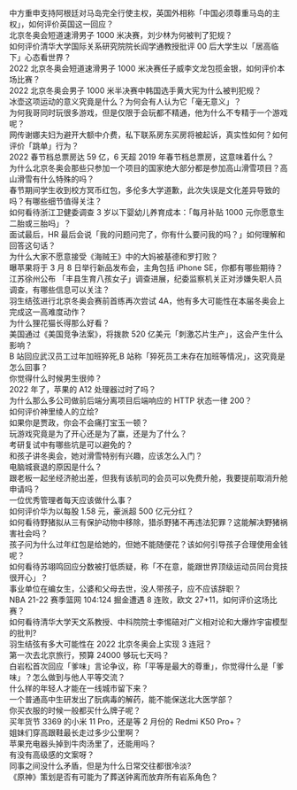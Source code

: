 中方重申支持阿根廷对马岛完全行使主权，英国外相称「中国必须尊重马岛的主权」，如何评价英国这一回应？  
北京冬奥会短道速滑男子 1000 米决赛，刘少林为何被判了犯规？  
如何评价清华大学国际关系研究院院长阎学通教授批评 00 后大学生以「居高临下」心态看世界？  
2022 北京冬奥会短道速滑男子 1000 米决赛任子威李文龙包揽金银，如何评价本场比赛？  
2022 北京冬奥会男子 1000 米半决赛中韩国选手黄大宪为什么被判犯规？  
冰壶这项运动的意义究竟是什么？为何会有人认为它「毫无意义」？  
为何我哥同时玩很多游戏，但是仅限于会玩都不精通，他为什么不专精于一个游戏呢？  
网传谢娜夫妇为避开大额中介费，私下联系房东买房将被起诉，真实性如何？如何评价「跳单」行为？  
2022 春节档总票房达 59 亿，6 天超 2019 年春节档总票房，这意味着什么？  
为什么北京冬奥会那些只参加一个项目的国家绝大部分都是参加高山滑雪项目？高山滑雪有什么特殊的吗？  
春节期间学生收到校方冥币红包，多伦多大学道歉，此次失误是文化差异导致的吗？有哪些细节值得关注？  
如何看待浙江卫健委调查 3 岁以下婴幼儿养育成本：「每月补贴 1000 元你愿意生二胎或三胎吗」？  
面试最后，HR 最后会说「我的问题问完了，你有什么要问我的吗？」如何理解和回答这句话？  
为什么大家不愿意接受《海贼王》中的大妈被基德和罗打败？  
曝苹果将于 3 月 8 日举行新品发布会，主角包括 iPhone SE，你都有哪些期待？  
江苏徐州公布 「丰县生育八孩女子」调查进展，纪委监察机关正对涉嫌失职人员调查，有哪些信息可以关注？  
羽生结弦进行北京冬奥会赛前首练再次尝试 4A，他有多大可能性在本届冬奥会上完成这一高难度动作？  
为什么狸花猫长得那么好看？  
美国通过《美国竞争法案》，将拨款 520 亿美元「刺激芯片生产」，这会产生什么影响？  
B 站回应武汉员工过年加班猝死,B 站称「猝死员工未存在加班等情况」，这究竟是怎么回事？  
你觉得什么时候男生很帅？  
2022 年了，苹果的 A12 处理器过时了吗？  
为什么那么多公司做前后端分离项目后端响应的 HTTP 状态一律 200？  
如何评价神里绫人的立绘?  
如果你是贾政，你会不会痛打宝玉一顿？  
玩游戏究竟是为了开心还是为了赢，还是为了什么？  
考研复试中有哪些坑是可以避免的？  
和孩子讲冬奥会，她对滑雪特别有兴趣，应该怎么入门？  
电脑城衰退的原因是什么？  
跟老板一起坐经济舱出差，但我有该航司的会员可以免费升舱，我要提前取消升舱申请吗？  
一位优秀管理者每天应该做什么事？  
如何评价华为以每股 1.58 元，豪派超 500 亿元分红？  
如何看待野猪拟从三有保护动物中移除，猎杀野猪不再违法犯罪？这能解决野猪祸害社会吗？  
孩子问为什么过年红包是给她的，但她不能随便花？该如何引导孩子合理使用金钱呢？  
如何看待苏翊鸣回应分数被打低质疑，称「不在意，能跟世界顶级运动员同台竞技很开心」？  
事业单位在编女生，公婆和父母去世，没人带孩子，应不应该辞职？  
NBA 21-22 赛季篮网 104:124 掘金遭遇 8 连败，欧文 27+11，如何评价这场比赛？  
如何看待清华大学天文系教授、中科院院士李惕碚对广义相对论和大爆炸宇宙模型的批判?  
羽生结弦有多大可能性在 2022 北京冬奥会上实现 3 连冠？  
第一次去北京旅行，预算 24000 够玩七天吗？  
白岩松首次回应「爹味」言论争议，称「平等是最大的尊重」，你觉得什么是「爹味」？怎么做到与他人平等交流？  
什么样的年轻人才能在一线城市留下来？  
一个普通高中生研发出了朊病毒的解药，能不能保送北大医学部？  
你买衣服的时候一般都买什么牌子呢？  
买年货节 3369 的小米 11 Pro，还是等 2 月份的 Redmi K50 Pro+？  
姐妹们穿高跟鞋最长走过多少公里啊？  
苹果充电器头掉到牛肉汤里了，还能用吗？  
有没有高级感的文案呀？  
同事之间没什么矛盾，但是为什么日常交往都很冷淡?  
《原神》策划是否有可能为了葬送钟离而放弃所有岩系角色？  
